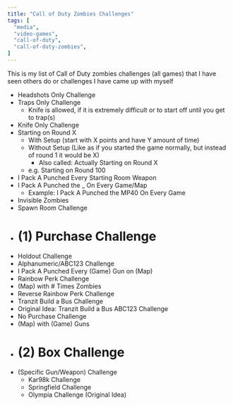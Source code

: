 ```yaml
---
title: "Call of Duty Zombies Challenges"
tags: [
  "media",
  "video-games",
  "call-of-duty",
  "call-of-duty-zombies",
]
---
```


This is my list of Call of Duty zombies challenges (all games) that I have seen others do or challenges I have came up with myself

- Headshots Only Challenge
- Traps Only Challenge
  - Knife is allowed, if it is extremely difficult or to start off until you get to trap(s)
- Knife Only Challenge
- Starting on Round X
  - With Setup (start with X points and have Y amount of time)
  - Without Setup (Like as if you started the game normally, but instead of round 1 it would be X)
    - Also called: Actually Starting on Round X
  - e.g. Starting on Round 100
- I Pack A Punched Every Starting Room Weapon
- I Pack A Punched the _ On Every Game/Map
  - Example: I Pack A Punched the MP40 On Every Game
- Invisible Zombies
- Spawn Room Challenge
- # (1) Purchase Challenge
- Holdout Challenge
- Alphanumeric/ABC123 Challenge
- I Pack A Punched Every (Game) Gun on (Map)
- Rainbow Perk Challenge
- (Map) with # Times Zombies
- Reverse Rainbow Perk Challenge
- Tranzit Build a Bus Challenge
- Original Idea: Tranzit Build a Bus ABC123 Challenge
- No Purchase Challenge
- (Map) with (Game) Guns
- # (2) Box Challenge
- (Specific Gun/Weapon) Challenge
  - Kar98k Challenge
  - Springfield Challenge
  - Olympia Challenge (Original Idea)
